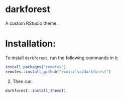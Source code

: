 # darkforest
A custom RStudio theme.

# Installation:

To install `darkforest`, run the following commands in `R`:

```r
install.packages("remotes")
remotes::install_github("ecoisilva/darkforest")
```

2. Then run:

```r
darkforest::install_theme()
```
